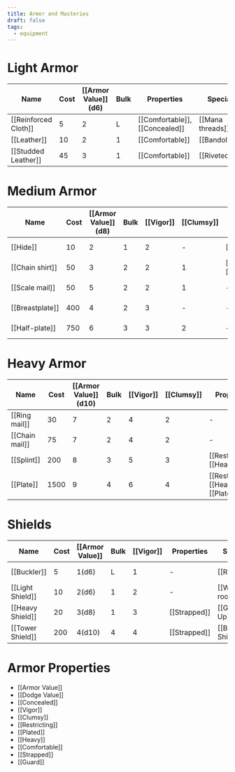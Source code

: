 ```yaml
---
title: Armor and Masteries
draft: false
tags:
  - equipment
---
```


# Light Armor
| Name                 | Cost | [[Armor Value]] (d6) | Bulk | Properties                          | Special          | Mastery            |
| -------------------- | ---- | -------------------- | ---- | ----------------------------------- | ---------------- | ------------------ |
| [[Reinforced Cloth]] | 5    | 2                    | L    | [[Comfortable]],  <br>[[Concealed]] | [[Mana threads]] | [[Aether Exhaust]] |
| [[Leather]]          | 10   | 2                    | 1    | [[Comfortable]]                     | [[Bandolier]]    | [[Flexibility]]    |
| [[Studded Leather]]  | 45   | 3                    | 1    | [[Comfortable]]                     | [[Riveted]]      | [[Custom Fit]]     |

# Medium Armor

| Name            | Cost | [[Armor Value]] (d8) | Bulk | [[Vigor]] | [[Clumsy]] | Properties                     | Special           | Mastery               |
| --------------- | ---- | -------------------- | ---- | --------- | ---------- | ------------------------------ | ----------------- | --------------------- |
| [[Hide]]        | 10   | 2                    | 1    | 2         | -          | [[Comfortable]]                | [[Layered]]       | [[Thick Hide]]        |
| [[Chain shirt]] | 50   | 3                    | 2    | 2         | 1          | [[Comfortable]], [[Concealed]] | [[Form fitting]]  | [[Quieted metal]]     |
| [[Scale mail]]  | 50   | 5                    | 2    | 2         | 1          | -                              | [[Scaled]]        | [[Reflective scales]] |
| [[Breastplate]] | 400  | 4                    | 2    | 3         | -          | -                              | [[Crested Armor]] | [[Withstand]]         |
| [[Half-plate]]  | 750  | 6                    | 3    | 3         | 2          | -                              | [[Form fitting]]  | [[Superior defense]]  |

# Heavy Armor
| Name           | Cost | [[Armor Value]] (d10) | Bulk | [[Vigor]] | [[Clumsy]] | Properties                                  | Special            | Mastery           |
| -------------- | ---- | --------------------- | ---- | --------- | ---------- | ------------------------------------------- | ------------------ | ----------------- |
| [[Ring mail]]  | 30   | 7                     | 2    | 4         | 2          | -                                           | [[Thick Rings]]    | [[Thicker Rings]] |
| [[Chain mail]] | 75   | 7                     | 2    | 4         | 2          | -                                           | [[Hidden sleeves]] | [[Quieted metal]] |
| [[Splint]]     | 200  | 8                     | 3    | 5         | 3          | [[Restricting]], [[Heavy]]                  | [[Layered]]        | [[Withstand]]     |
| [[Plate]]      | 1500 | 9                     | 4    | 6         | 4          | [[Restricting]], [[Heavy]],  <br>[[Plated]] | [[Iron Grip]]      | [[True Steel]]    |

# Shields
| Name             | Cost | [[Armor Value]] | Bulk | [[Vigor]] | Properties   | Special            | Mastery              |
| ---------------- | ---- | --------------- | ---- | --------- | ------------ | ------------------ | -------------------- |
| [[Buckler]]      | 5    | 1(d6)           | L    | 1         | -            | [[Riposte]]        | [[Improved Riposte]] |
| [[Light Shield]] | 10   | 2(d6)           | 1    | 2         | -            | [[Wiggle room]]    | [[Guard Up]]         |
| [[Heavy Shield]] | 20   | 3(d8)           | 1    | 3         | [[Strapped]] | [[Guard Up]]       | [[Shield Bash]]      |
| [[Tower Shield]] | 200  | 4(d10)          | 4    | 4         | [[Strapped]] | [[Bracing Shield]] | [[Halt!]]            |
# Armor Properties
- [[Armor Value]]
- [[Dodge Value]]
- [[Concealed]]
- [[Vigor]]
- [[Clumsy]]
- [[Restricting]]
- [[Plated]]
- [[Heavy]]
- [[Comfortable]]
- [[Strapped]]
- [[Guard]]
